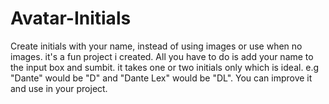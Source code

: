 # Avatar-Initials
Create initials with your name, instead of using images or use when no images.
it's a fun project i created. All you have to do is add your name to the input box and sumbit. it takes one or two initials only which is ideal. e.g "Dante" would be "D" and "Dante Lex" would be "DL".
You can improve it and use in your project.

